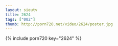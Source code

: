 ```yaml
--- 
layout: sieutv
title: 2624
tags: ["002"]
thumb: http://porn720.net/video/2624/poster.jpg
---
```

{% include porn720 key="2624" %} 
